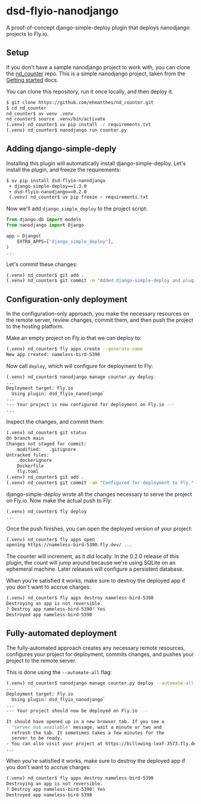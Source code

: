 # dsd-flyio-nanodjango

A proof-of-concept django-simple-deploy plugin that deploys nanodjango projects to Fly.io.

Setup
---

If you don't have a sample nanodjango project to work with, you can clone the [nd_counter](https://github.com/ehmatthes/nd_counter) repo. This is a simple nanodjango project, taken from the [Getting started](https://docs.nanodjango.dev/en/latest/get_started/) docs.

You can clone this repository, run it once locally, and then deploy it.

```sh
$ git clone https://github.com/ehmatthes/nd_counter.git
$ cd nd_counter
nd_counter$ uv venv .venv
nd_counter$ source .venv/bin/activate
(.venv) nd_counter$ uv pip install -r requirements.txt
(.venv) nd_counter$ nanodjango run counter.py
```

Adding django-simple-deply
---

Installing this plugin will automatically install django-simple-deploy. Let's install the plugin, and freeze the requirements:

```sh
$ uv pip install dsd-flyio-nanodjango
 + django-simple-deploy==1.3.0
 + dsd-flyio-nanodjango==0.2.0
 (.venv) nd_counter$ uv pip freeze > requirements.txt
```

Now we'll add `django_simple_deploy` to the project script:

```python
from django.db import models
from nanodjango import Django

app = Django(
    EXTRA_APPS=["django_simple_deploy"],
)
...
```

Let's commit these changes:

```sh
(.venv) nd_counter$ git add .
(.venv) nd_counter$ git commit -m "Added django-simple-deploy and plugin."
```

Configuration-only deployment
---

In the configuration-only approach, you make the necessary resources on the remote server, review changes, commit them, and then push the project to the hosting platform.

Make an empty project on Fly.io that we can deploy to:

```sh
(.venv) nd_counter$ fly apps create --generate-name
New app created: nameless-bird-5390
```

Now call `deploy`, which will configure for deployment to Fly:

```sh
(.venv) nd_counter$ nanodjango manage counter.py deploy
...
Deployment target: Fly.io
  Using plugin: dsd_flyio_nanodjango`
...
--- Your project is now configured for deployment on Fly.io ---
...
```

Inspect the changes, and commit them:

```sh
(.venv) nd_counter$ git status
On branch main
Changes not staged for commit:
	modified:   .gitignore
Untracked files:
	.dockerignore
	Dockerfile
	fly.toml
(.venv) nd_counter$ git add .
(.venv) nd_counter$ git commit -am "Configured for deployment to Fly."
```

django-simple-deploy wrote all the changes necessary to serve the project on Fly.io. Now make the actual push to Fly:

```sh
(.venv) nd_counter$ fly deploy
...
```

Once the push finishes, you can open the deployed version of your project:

```sh
(.venv) nd_counter$ fly apps open
opening https://nameless-bird-5390.fly.dev/ ...
```

The counter will increment, as it did locally. In the 0.2.0 release of this plugin, the count will jump around because we're using SQLite on an ephemeral machine. Later releases will configure a persistent database.

When you're satisfied it works, make sure to destroy the deployed app if you don't want to accrue charges:

```sh
(.venv) nd_counter$ fly apps destroy nameless-bird-5390
Destroying an app is not reversible.
? Destroy app nameless-bird-5390? Yes
Destroyed app nameless-bird-5390
```

Fully-automated deployment
---

The fully-automated approach creates any necessary remote resources, configures your project for deployment, commits changes, and pushes your project to the remote server.

This is done using the `--automate-all` flag:


```sh
(.venv) nd_counter$ nanodjango manage counter.py deploy --automate-all
...
Deployment target: Fly.io
  Using plugin: dsd_flyio_nanodjango`
...
--- Your project should now be deployed on Fly.io ---

It should have opened up in a new browser tab. If you see a
  "server not available" message, wait a minute or two and
  refresh the tab. It sometimes takes a few minutes for the
  server to be ready.
- You can also visit your project at https://billowing-leaf-3573.fly.dev/
...
```

When you're satisfied it works, make sure to destroy the deployed app if you don't want to accrue charges:

```sh
(.venv) nd_counter$ fly apps destroy nameless-bird-5390
Destroying an app is not reversible.
? Destroy app nameless-bird-5390? Yes
Destroyed app nameless-bird-5390
```











